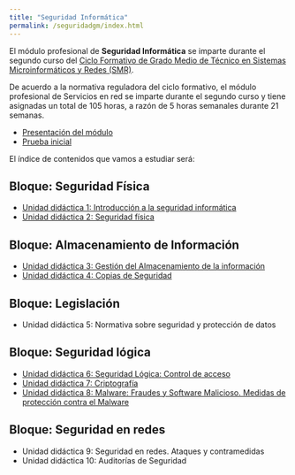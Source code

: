 ```yaml
---
title: "Seguridad Informática"
permalink: /seguridadgm/index.html
---
```


El módulo profesional de **Seguridad Informática** se imparte durante el segundo curso del [Ciclo Formativo de Grado Medio de Técnico en Sistemas Microinformáticos y Redes (SMR)](http://www.aapri.es/curriculo/fp/smr).

De acuerdo a la normativa reguladora del ciclo formativo, el módulo profesional de Servicios en red se imparte durante el segundo curso y tiene asignadas un total de 105 horas, a razón de 5 horas semanales durante 21 semanas.

* [Presentación del módulo](presentacion.html)
* [Prueba inicial](inicial.html)

El índice de contenidos que vamos a estudiar será:

## Bloque: Seguridad Física

* [Unidad didáctica 1: Introducción a la seguridad informática](u01)
* [Unidad didáctica 2: Seguridad física](u02)

## Bloque: Almacenamiento de Información

* [Unidad didáctica 3: Gestión del Almacenamiento de la información](u03)
* [Unidad didáctica 4: Copias de Seguridad](u04)

## Bloque: Legislación

* Unidad didáctica 5: Normativa sobre seguridad y protección de datos

## Bloque: Seguridad lógica

* [Unidad didáctica 6: Seguridad Lógica: Control de acceso](u06)
* [Unidad didáctica 7: Criptografía](u07)
* [Unidad didáctica 8: Malware: Fraudes y Software Malicioso. Medidas de protección contra el Malware](u08)

## Bloque: Seguridad en redes

* Unidad didáctica 9: Seguridad en redes. Ataques y contramedidas
* Unidad didáctica 10: Auditorías de Seguridad

